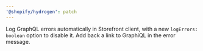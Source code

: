 ```yaml
---
'@shopify/hydrogen': patch
---
```


Log GraphQL errors automatically in Storefront client, with a new `logErrors: boolean` option to disable it. Add back a link to GraphiQL in the error message.
